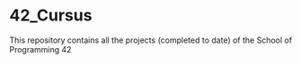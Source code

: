 # 42_Cursus
This repository contains all the projects (completed to date) of the School of Programming 42
